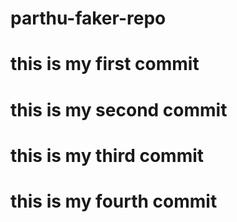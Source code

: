 # parthu-faker-repo
# this is my first commit
# this is my  second commit
# this is my  third commit
# this is my  fourth commit
